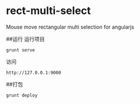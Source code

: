 rect-multi-select
=================

Mouse move rectangular multi selection for angularjs

##运行
运行项目
```
grunt serve
```
访问
```
http://127.0.0.1:9000
```
  
##打包
```
grunt deploy
```

